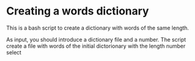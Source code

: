 # Creating a words dictionary
 
This is a bash script to create a dictionary with words of the same length.

As input, you should introduce a dictionary file and a number. The script create a file with words of the initial dictorionary with the length number select 
